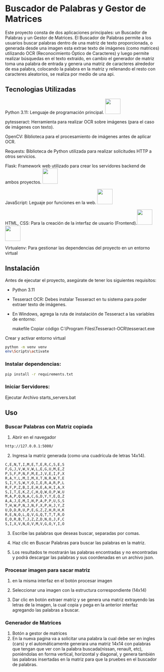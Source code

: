 # Buscador de Palabras y Gestor de Matrices

Este proyecto consta de dos aplicaciones principales: un Buscador de Palabras y un Gestor de Matrices. El Buscador de Palabras permite a los usuarios buscar palabras dentro de una matriz de texto proporcionada, o generada desde una imagen esta extrae texto de imágenes (como matrices) utilizando OCR (Reconocimiento Óptico de Caracteres) y luego permite realizar búsquedas en el texto extraído, en cambio el generador de matriz  toma una palabra de entrada y genera una matriz de caracteres alrededor de esa palabra, colocando la palabra en la matriz y rellenando el resto con caracteres aleatorios, se realiza por medio de una api.

## Tecnologias Utilizadas

Python 3.11: Lenguaje de programación principal. <img height="50" src="https://user-images.githubusercontent.com/25181517/183423507-c056a6f9-1ba8-4312-a350-19bcbc5a8697.png">

pytesseract: Herramienta para realizar OCR sobre imágenes (para el caso de imágenes con texto).

OpenCV: Biblioteca para el procesamiento de imágenes antes de aplicar OCR.

Requests: Biblioteca de Python utilizada para realizar solicitudes HTTP a otros servicios.

Flask: Framework web utilizado para crear los servidores backend de ambos proyectos. <img height="50" src="https://user-images.githubusercontent.com/25181517/183423775-2276e25d-d43d-4e58-890b-edbc88e915f7.png">

JavaScript: Leguaje por funciones en la web. <img height="50" src="https://user-images.githubusercontent.com/25181517/117447155-6a868a00-af3d-11eb-9cfe-245df15c9f3f.png">


HTML, CSS: Para la creación de la interfaz de usuario (Frontend).<img height="50" src="https://user-images.githubusercontent.com/25181517/192158954-f88b5814-d510-4564-b285-dff7d6400dad.png"> <img height="50" src="https://user-images.githubusercontent.com/25181517/183898674-75a4a1b1-f960-4ea9-abcb-637170a00a75.png">

Virtualenv: Para gestionar las dependencias del proyecto en un entorno virtual



## Instalación
Antes de ejecutar el proyecto, asegúrate de tener los siguientes requisitos:

* Python 3.11

* Tesseract OCR: Debes instalar Tesseract en tu sistema para poder extraer texto de imágenes. 

* En Windows, agrega la ruta de instalación de Tesseract a las variables de entorno:

  makefile
  Copiar código
  C:\Program Files\Tesseract-OCR\tesseract.exe
  
Crear y activar entorno virtual
```bash
python -m venv venv
env\Scripts\activate
```
### Instalar dependencias:
```bash
pip install -r requirements.txt
```
### Iniciar Servidores:
Ejecutar Archivo starts_servers.bat


## Uso
### Buscar Palabras con Matriz copiada
1. Abrir en el navegador
```bash
http://127.0.0.1:5000/
```
2. Ingresa la matriz generada (como una cuadrícula de letras 14x14).
```bash
C,E,N,T,I,M,E,T,E,R,C,S,E,S
F,G,J,V,W,V,W,L,E,G,U,M,E,Z
P,S,F,P,N,F,M,E,J,V,E,I,F,X
R,A,Y,L,M,I,M,X,T,N,R,W,T,E
S,I,Y,S,W,Y,O,I,E,R,A,R,P,L
R,F,P,Z,B,I,E,H,E,A,H,I,A,X
S,I,T,E,K,Z,C,H,Q,W,O,P,W,U
M,A,P,Q,N,A,C,G,D,Y,Y,E,Q,Z
A,A,J,E,M,I,H,P,A,P,P,U,S,S
T,H,W,P,N,J,N,F,X,P,H,J,Y,Z
U,D,D,R,U,P,E,G,Z,Z,H,R,H,K
R,E,N,O,L,Q,V,G,Q,T,T,T,R,O
E,O,R,B,T,J,Z,Z,D,N,O,J,F,C
S,I,X,V,N,O,V,M,V,G,O,Y,I,O
``` 
3. Escribe las palabras que deseas buscar, separadas por comas.
4. Haz clic en Buscar Palabras para buscar las palabras en la matriz.

5. Los resultados te mostrarán las palabras encontradas y no encontradas y podrá descargar las palabras y sus coordenadas en un archivo json.

### Procesar imagen para sacar matriz
1. en la misma interfaz en el botón procesar imagen

2. Seleccionar una imagen con la estructura correspondiente (14x14)
3. Dar clic en botón extraer matriz y se genera una matriz extrayendo las letras de la imagen, la cual copia y pega en la anterior interfaz agregando las palabras a buscar.

### Generador de Matrices
1. Botón a gestor de matrices
2. En la nueva pagina va a solicitar una palabra la cual debe ser en ingles (cars) y el automáticamente generara una matriz 14x14 con palabras que tengan que ver con la palabra buscada(nissan, renault, etc), poniéndolas en forma vertical, horizontal y diagonal, y genera también las palabras insertadas en la matriz para que la pruebes en el buscador de palabras.



